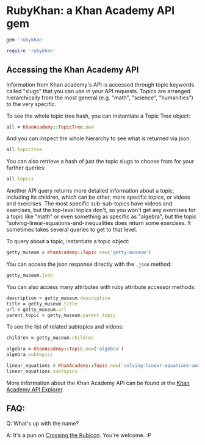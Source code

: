 # RubyKhan: a Khan Academy API gem

```ruby
gem 'rubykhan'
```

```ruby
require 'rubykhan'
```

## Accessing the Khan Academy API

Information from Khan academy's API is accessed through topic keywords called "slugs" that you can use in your API requests.  Topics are arranged hierarchically from the most general (e.g. "math", "science", "humanities") to the very specific. 

To see the whole topic tree hash, you can instantiate a Topic Tree object:

```ruby
all = KhanAcademy::TopicTree.new
```

And you can inspect the whole hierarchy to see what is returned via json:

```ruby
all.topictree
```

You can also retrieve a hash of just the topic slugs to choose from for your further queries:

```ruby
all.topics
```

Another API query returns more detailed information about a topic, including its children, which can be other, more specific topics, or videos and exercises.  The most specific sub-sub-topics have videos and exercises, but the top-level topics don't, so you won't get any exercises for a topic like "math" or even something as specific as "algebra", but the topic "solving-linear-equations-and-inequalities does return some exercises.  It sometimes takes several queries to get to that level.

To query about a topic, instantiate a topic object:

```ruby
getty_museum = KhanAcademy::Topic.new('getty-museum')
```

You can access the json response directly with the `.json` method:

```ruby
getty_museum.json
```

You can also access many attributes with ruby attribute accessor methods:

```ruby
description = getty_museum.description
title = getty_museum.title
url = getty_museum.url
parent_topic = getty_museum.parent_topic
```

To see the list of related subtopics and videos:

```ruby
children = getty_museum.children
```

```ruby
algebra = KhanAcademy::Topic.new('algebra')
algebra.subtopics
```

```ruby
linear_equations = KhanAcademy::Topic.new('solving-linear-equations-and-inequalities')
linear_equations.subtopics
```

More information about the Khan Academy API can be found at the [Khan Academy API Explorer](http://api-explorer.khanacademy.org/api/v1/).

## FAQ: 

Q: What's up with the name?

A: It's a pun on [Crossing the Rubicon](https://www.khanacademy.org/humanities/history/ancient-medieval/Ancient/v/a-tour-through-ancient-rome-in-320-c-e).  You're welcome.  :P